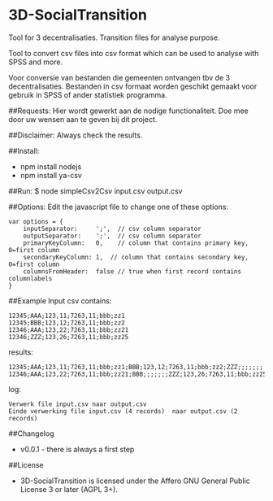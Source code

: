 3D-SocialTransition
===================

Tool for 3 decentralisaties. Transition files for analyse purpose.

Tool to convert csv files into csv format which can be used to analyse with SPSS and more.

Voor conversie van bestanden die gemeenten ontvangen tbv de 3 decentralisaties. Bestanden in csv formaat worden geschikt gemaakt voor gebruik in SPSS of ander statistiek programma. 

##Requests:
Hier wordt gewerkt aan de nodige functionaliteit. Doe mee door uw wensen aan te geven bij dit project.

##Disclaimer:
Always check the results.

##Install:
* npm install nodejs
* npm install ya-csv

##Run:
	$ node simpleCsv2Csv input.csv output.csv

##Options:
Edit the javascript file to change one of these options:

	var options = {
		inputSeparator: 	';',  // csv column separator
		outputSeparator: 	';',  // csv column separator
		primaryKeyColumn:	0,    // column that contains primary key, 0=first column
		secondaryKeyColumn:	1,  // column that contains secondary key, 0=first column
		columnsFromHeader:	false // true when first record contains columnlabels
	}

##Example
Input csv contains:

	12345;AAA;123,11;7263,11;bbb;zz1
	12345;BBB;123,12;7263,11;bbb;zz2
	12346;AAA;123,22;7263,11;bbb;zz21
	12346;ZZZ;123,26;7263,11;bbb;zz25

results:

	12345;AAA;123,11;7263,11;bbb;zz1;BBB;123,12;7263,11;bbb;zz2;ZZZ;;;;;;;
	12346;AAA;123,22;7263,11;bbb;zz21;BBB;;;;;;;ZZZ;123,26;7263,11;bbb;zz25;

log:

	Verwerk file input.csv naar output.csv
	Einde verwerking file input.csv (4 records)  naar output.csv (2 records)

##Changelog
- v0.0.1 - there is always a first step

##License
- 3D-SocialTransition is licensed under the Affero GNU General Public License 3 or later (AGPL 3+).

